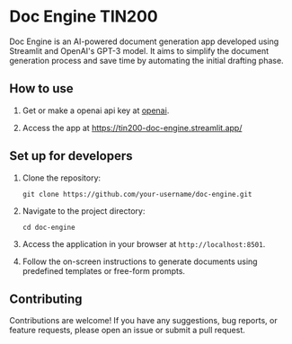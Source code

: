 # Doc Engine TIN200

Doc Engine is an AI-powered document generation app developed using Streamlit and OpenAI's GPT-3 model. It aims to simplify the document generation process and save time by automating the initial drafting phase.

## How to use

1. Get or make a openai api key at [openai](https://platform.openai.com/account/api-keys).

2. Access the app at https://tin200-doc-engine.streamlit.app/


## Set up for developers

1. Clone the repository:

   ```shell
   git clone https://github.com/your-username/doc-engine.git
   ```

2. Navigate to the project directory: 

   ```shell
   cd doc-engine
   ```

3. Access the application in your browser at `http://localhost:8501`.

4. Follow the on-screen instructions to generate documents using predefined templates or free-form prompts.

## Contributing

Contributions are welcome! If you have any suggestions, bug reports, or feature requests, please open an issue or submit a pull request.



